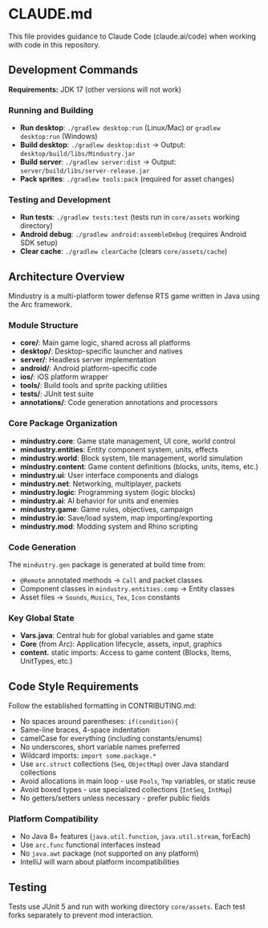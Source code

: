 # CLAUDE.md

This file provides guidance to Claude Code (claude.ai/code) when working with code in this repository.

## Development Commands

**Requirements:** JDK 17 (other versions will not work)

### Running and Building
- **Run desktop**: `./gradlew desktop:run` (Linux/Mac) or `gradlew desktop:run` (Windows)
- **Build desktop**: `./gradlew desktop:dist` → Output: `desktop/build/libs/Mindustry.jar`
- **Build server**: `./gradlew server:dist` → Output: `server/build/libs/server-release.jar`
- **Pack sprites**: `./gradlew tools:pack` (required for asset changes)

### Testing and Development
- **Run tests**: `./gradlew tests:test` (tests run in `core/assets` working directory)
- **Android debug**: `./gradlew android:assembleDebug` (requires Android SDK setup)
- **Clear cache**: `./gradlew clearCache` (clears `core/assets/cache`)

## Architecture Overview

Mindustry is a multi-platform tower defense RTS game written in Java using the Arc framework.

### Module Structure
- **core/**: Main game logic, shared across all platforms
- **desktop/**: Desktop-specific launcher and natives
- **server/**: Headless server implementation
- **android/**: Android platform-specific code
- **ios/**: iOS platform wrapper
- **tools/**: Build tools and sprite packing utilities
- **tests/**: JUnit test suite
- **annotations/**: Code generation annotations and processors

### Core Package Organization
- **mindustry.core**: Game state management, UI core, world control
- **mindustry.entities**: Entity component system, units, effects
- **mindustry.world**: Block system, tile management, world simulation
- **mindustry.content**: Game content definitions (blocks, units, items, etc.)
- **mindustry.ui**: User interface components and dialogs
- **mindustry.net**: Networking, multiplayer, packets
- **mindustry.logic**: Programming system (logic blocks)
- **mindustry.ai**: AI behavior for units and enemies
- **mindustry.game**: Game rules, objectives, campaign
- **mindustry.io**: Save/load system, map importing/exporting
- **mindustry.mod**: Modding system and Rhino scripting

### Code Generation
The `mindustry.gen` package is generated at build time from:
- `@Remote` annotated methods → `Call` and packet classes
- Component classes in `mindustry.entities.comp` → Entity classes
- Asset files → `Sounds`, `Musics`, `Tex`, `Icon` constants

### Key Global State
- **Vars.java**: Central hub for global variables and game state
- **Core** (from Arc): Application lifecycle, assets, input, graphics
- **content.** static imports: Access to game content (Blocks, Items, UnitTypes, etc.)

## Code Style Requirements

Follow the established formatting in CONTRIBUTING.md:
- No spaces around parentheses: `if(condition){`
- Same-line braces, 4-space indentation
- camelCase for everything (including constants/enums)
- No underscores, short variable names preferred
- Wildcard imports: `import some.package.*`
- Use `arc.struct` collections (`Seq`, `ObjectMap`) over Java standard collections
- Avoid allocations in main loop - use `Pools`, `Tmp` variables, or static reuse
- Avoid boxed types - use specialized collections (`IntSeq`, `IntMap`)
- No getters/setters unless necessary - prefer public fields

### Platform Compatibility
- No Java 8+ features (`java.util.function`, `java.util.stream`, forEach)
- Use `arc.func` functional interfaces instead
- No `java.awt` package (not supported on any platform)
- IntelliJ will warn about platform incompatibilities

## Testing
Tests use JUnit 5 and run with working directory `core/assets`. Each test forks separately to prevent mod interaction.
